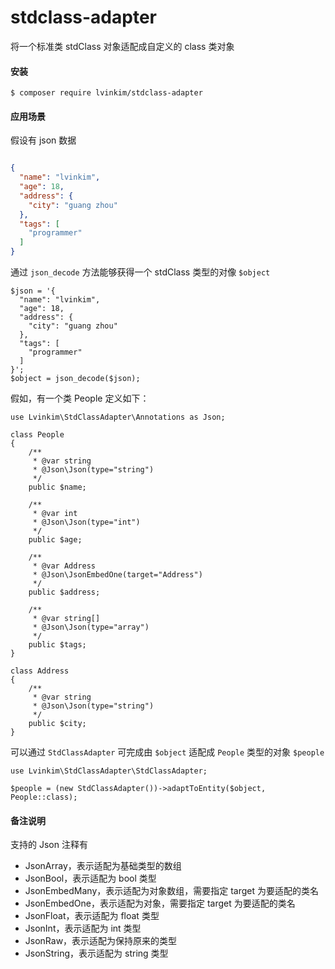 # stdclass-adapter

将一个标准类 stdClass 对象适配成自定义的 class 类对象

#### 安装

```
$ composer require lvinkim/stdclass-adapter 
```

#### 应用场景

假设有 json 数据

```json

{
  "name": "lvinkim",
  "age": 18,
  "address": {
    "city": "guang zhou"
  },
  "tags": [
    "programmer"
  ]
}

```

通过 `json_decode` 方法能够获得一个 stdClass 类型的对像 `$object`

```
$json = '{
  "name": "lvinkim",
  "age": 18,
  "address": {
    "city": "guang zhou"
  },
  "tags": [
    "programmer"
  ]
}';
$object = json_decode($json);

```

假如，有一个类 People 定义如下：

```
use Lvinkim\StdClassAdapter\Annotations as Json;

class People
{
    /**
     * @var string
     * @Json\Json(type="string")
     */
    public $name;

    /**
     * @var int
     * @Json\Json(type="int")
     */
    public $age;

    /**
     * @var Address
     * @Json\JsonEmbedOne(target="Address")
     */
    public $address;

    /**
     * @var string[]
     * @Json\Json(type="array")
     */
    public $tags;
}

class Address
{
    /**
     * @var string
     * @Json\Json(type="string")
     */
    public $city;
}
```

可以通过 `StdClassAdapter` 可完成由 `$object` 适配成 `People` 类型的对象 `$people`

```
use Lvinkim\StdClassAdapter\StdClassAdapter;

$people = (new StdClassAdapter())->adaptToEntity($object, People::class);
```

#### 备注说明
支持的 Json 注释有

* JsonArray，表示适配为基础类型的数组
* JsonBool，表示适配为 bool 类型
* JsonEmbedMany，表示适配为对象数组，需要指定 target 为要适配的类名
* JsonEmbedOne，表示适配为对象，需要指定 target 为要适配的类名
* JsonFloat，表示适配为 float 类型
* JsonInt，表示适配为 int 类型
* JsonRaw，表示适配为保持原来的类型
* JsonString，表示适配为 string 类型
